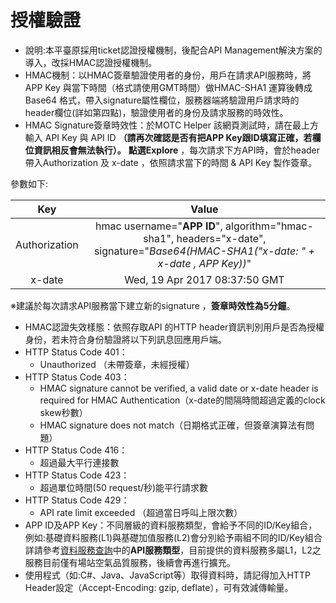 # 授權驗證

* 說明:本平臺原採用ticket認證授權機制，後配合API Management解決方案的導入，改採HMAC認證授權機制。
* HMAC機制：以HMAC簽章驗證使用者的身份，用戶在請求API服務時，將APP Key 與當下時間（格式請使用GMT時間）做HMAC-SHA1 運算後轉成Base64 格式，帶入signature屬性欄位，服務器端將驗證用戶請求時的header欄位\(詳如第四點\)，驗證使用者的身份及請求服務的時效性。
* HMAC Signature簽章時效性：於MOTC Helper 該網頁測試時，請在最上方輸入 API Key 與 API ID **（請再次確認是否有把APP Key跟ID填寫正確，若欄位資訊相反會無法執行）。** **點選Explore** ，每次請求下方API時，會於header 帶入Authorization 及 x-date ，依照請求當下的時間 & API Key 製作簽章。

參數如下:

| Key | Value |
| :---: | :---: |
| Authorization | hmac username="**APP ID**", algorithm="hmac-sha1", headers="x-date", signature="_Base64\(HMAC-SHA1\("x-date: " + x-date , APP Key\)\)_" |
| x-date | Wed, 19 Apr 2017 08:37:50 GMT |

※建議於每次請求API服務當下建立新的signature ，**簽章時效性為5分鐘**。

* HMAC認證失效樣態：依照存取API 的HTTP header資訊判別用戶是否為授權身份，若未符合身份驗證將以下列訊息回應用戶端。
* HTTP Status Code 401：
  * Unauthorized （未帶簽章，未經授權）
* HTTP Status Code 403：
  * HMAC signature cannot be verified, a valid date or x-date header is required for HMAC Authentication（x-date的間隔時間超過定義的clock skew秒數）
  * HMAC signature does not match（日期格式正確，但簽章演算法有問題）
* HTTP Status Code 416：
  * 超過最大平行連接數
* HTTP Status Code 423：
  * 超過單位時間\(50 request/秒\)能平行請求數
* HTTP Status Code 429：
  * API rate limit exceeded （超過當日呼叫上限次數）
* APP ID及APP Key：不同層級的資料服務類型，會給予不同的ID/Key組合，例如:基礎資料服務\(L1\)與基礎加值服務\(L2\)會分別給予兩組不同的ID/Key組合詳請參考[資料服務查詢](https://ptx.transportdata.tw/PTX/Service)中的**API服務類型**，目前提供的資料服務多屬L1，L2之服務目前僅有場站空氣品質服務，後續會再進行擴充。
* 使用程式（如:C\#、Java、JavaScript等）取得資料時，請記得加入HTTP Header設定（Accept-Encoding: gzip, deflate），可有效減傳輸量。

